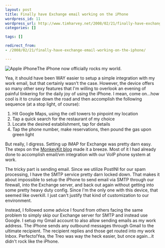 ```yaml
--- 
layout: post
title: Finally have Exchange email working on the iPhone
wordpress_id: 11
wordpress_url: http://www.timharvey.net/2008/02/21/finally-have-exchange-email-working-on-the-iphone/
categories: []

tags: []

redirect_from:
- /2008/02/21/finally-have-exchange-email-working-on-the-iphone/

---
```

![Apple iPhone](http://timharvey.net/wp-content/apple-iphone-here-181x300.gif "Apple iPhone")The iPhone now officially rocks my world.

Yea, it should have been WAY easier to setup a simple integration with my work email, but that certainly wasn't the case. However, the device offers so many other sexy features that I'm willing to overlook an evening of painful tinkering for the daily joy of using the iPhone. I mean, come on...how cool is it to cruise down the road and then accomplish the following sequence (at a stop light, of course):

1. Hit Google Maps, using the cell towers to pinpoint my location
2. Tap a quick search for the restaurant of my choice
3. Locate the desired establishment, tap for details
4. Tap the phone number, make reservations, then pound the gas upon green light

But really, I digress. Setting up IMAP for Exchange was pretty darn easy. The steps on the [MonkeyKit blog](http://blog.monkeykit.com/2007/08/31/how-to-setup-imap4-exchange-2003-email-to-sync-with-your-iphone/) made it a breeze. Most of it I had already done to accomplish email/vm integration with our VoIP phone system at work.

The tricky part is sending email. Since we utilize PostINI for our spam processing, I have the SMTP service pretty darn locked down. That makes it about impossible to setup the iPhone to send email via SMTP through our firewall, into the Exchange server, and back out again without getting into some pretty heavy duty config. Since I'm the only one with this device, that seemed like overkill. I just can't justify that kind of customization to our environment.

Instead, I followed some advice I found from others facing the same problem to simply skip our Exchange server for SMTP and instead use Google. I setup my Gmail account to also allow sending emails as my work address. The iPhone sends any outbound messages through Gmail to the ultimate recipient. The recipient replies and those get routed into my work Inbox. Perfecto!Yea, the Treo was way the heck easier, but once again...it didn't rock like the iPhone.
